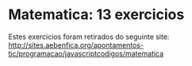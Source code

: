 # Matematica: 13 exercicios
Estes exercicios foram retirados do seguinte site:
http://sites.aebenfica.org/apontamentos-tic/programacao/javascriptcodigos/matematica
